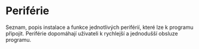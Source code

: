 # Periférie

Seznam, popis instalace a funkce jednotlivých periférií, které lze k programu připojit. Periférie dopomáhají uživateli k rychlejší a jednodušší obsluze programu.

